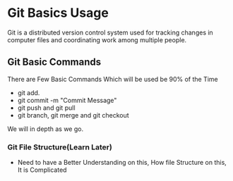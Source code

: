 # Git Basics Usage

Git is a distributed version control system used for tracking changes in computer files and coordinating work among multiple people.

## Git Basic Commands

There are Few Basic Commands Which will be used be 90% of the Time
* git add.
* git commit -m "Commit Message"
* git push and git pull
* git branch, git merge and git checkout

We will in depth as we go.

### Git File Structure(Learn Later)

* Need to have a Better Understanding on this, How file Structure on this, It is Complicated
